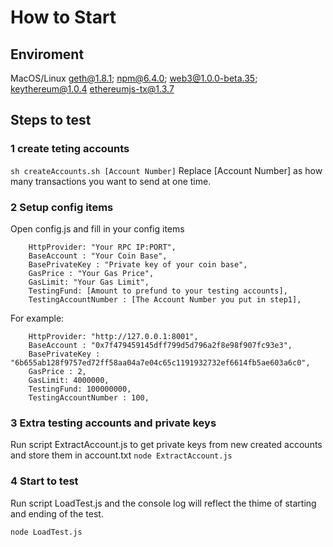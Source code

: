 # How to Start

## Enviroment
MacOS/Linux
geth@1.8.1;
npm@6.4.0;
web3@1.0.0-beta.35;
keythereum@1.0.4
ethereumjs-tx@1.3.7

## Steps to test

### 1 create teting accounts

```sh createAccounts.sh [Account Number]```
Replace [Account Number] as how many transactions you want to send at one time.

### 2 Setup config items

Open config.js and fill in your config items

```
    HttpProvider: "Your RPC IP:PORT",
    BaseAccount : "Your Coin Base",
    BasePrivateKey : "Private key of your coin base",
    GasPrice : "Your Gas Price",
    GasLimit: "Your Gas Limit",
    TestingFund: [Amount to prefund to your testing accounts],
    TestingAccountNumber : [The Account Number you put in step1],
```

For example:

```
    HttpProvider: "http://127.0.0.1:8001",
    BaseAccount : "0x7f479459145dff799d5d796a2f8e98f907fc93e3",
    BasePrivateKey : "6b655ab128f9757ed72ff58aa04a7e04c65c1191932732ef6614fb5ae603a6c0",
    GasPrice : 2,
    GasLimit: 4000000,
    TestingFund: 100000000,
    TestingAccountNumber : 100,
```

### 3 Extra testing accounts and private keys

Run script ExtractAccount.js to get private keys from new created accounts and store them in account.txt
```node ExtractAccount.js```

### 4 Start to test

Run script LoadTest.js and the console log will reflect the thime of starting and ending of the test.

```node LoadTest.js```
